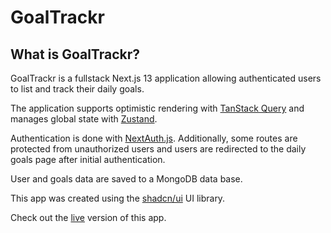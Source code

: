 # GoalTrackr

## What is GoalTrackr?

GoalTrackr is a fullstack Next.js 13 application allowing authenticated users to list and track their daily goals.

The application supports optimistic rendering with [TanStack Query][1] and manages global state with [Zustand][2].

Authentication is done with [NextAuth.js][3]. Additionally, some routes are protected from unauthorized users and users are redirected to the daily goals page after initial authentication.

User and goals data are saved to a MongoDB data base.

This app was created using the [shadcn/ui][chad] UI library.

Check out the [live][0] version of this app.

[0]: https://goaltrackr.vercel.app/
[1]: https://tanstack.com/query/
[2]: https://www.npmjs.com/package/zustand
[3]: https://next-auth.js.org/
[chad]: https://ui.shadcn.com/
